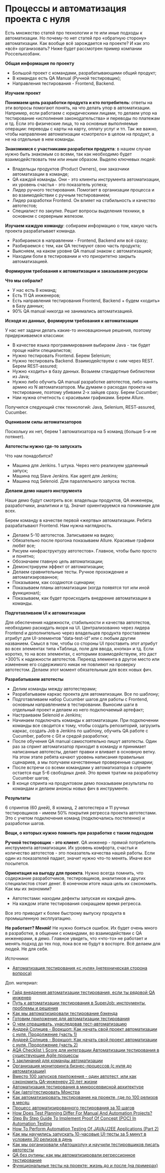 # Процессы и автоматизация проекта с нуля

Есть множество статей про технологии и те или иные подходы к автоматизации. Но почему-то нет статей про «обратную сторону» автоматизации. Как вообще всё зарождается на проекте? И как это «всё» организовать? Ниже будет рассмотрен пример компании Россельхозбанк.

**Общая информация по проекту**

* Большой проект с командами, разрабатывающими общий продукт;
* В командах есть QA Manual (Ручной тестировщик);
* Направления тестирования - Frontend, Backend.

**Изучаем проект**

**Понимаем цель разработки продукта и кто потребитель**: ответы на эти вопросы помогают понять, на что делать упор в автоматизации. Например, если работаем с юридическими лицами, то делаем упор на тестирование «исполнения законодательства» и переводы по платежам и тд. Если это физические лица, то на основные выполняемые операции: переводы с карты на карту, оплату услуг и тп. Так же важно, чтобы направление автоматизации «смотрело» в целом на продукт, а не на отдельные в нем команды.

**Знакомимся с участниками разработки продукта**: в нашем случае нужно быть знакомым со всеми, так как необходимо будет взаимодействовать тем или иным образом. Выделю ключевых людей:

* Владельцы продуктов (Product Owners), они заказчики автоматизации в команде;
* QA каждой команды. Они - это клиенты инструмента автоматизации, их уровень счастья - это показатель успеха;
* Лидер ручного тестирования. Помогает в организации процесса и во взаимодействии с ручным тестированием;
* Лидер разработки Frontend. Он влияет на стабильность и качество автотестов;
* Специалист по закупке. Решит вопросы выделения техники, в основном с серверным железом.

**Изучаем каждую команду**: собираем информацию о том, какую часть проекта разрабатывает команда.

* Разбираемся в направлении - Frontend, Backend или всё сразу;
* Разбираемся с тем, как QA тестируют свою часть продукта;
* Выясняем, на каком уровне QA manual знаком с автоматизацией;
* Находим боли в тестировании и что приоритетно закрыть автоматизацией.

**Формируем требования к автоматизации и заказываем ресурсы**

**Что мы собрали?**

* У нас есть 8 команд;
* Есть 11 QA инженеров;
* Есть направления тестирования Frontend, Backend + будем «ходить» в Базу данных;
* 90% QA manual никогда не занимались автоматизацией.

**Исходя из данных, формируем требования к автоматизации**

У нас нет задачи делать какие-то инновационные решения, поэтому придерживаемся классики:

* В качестве языка программирования выбираем Java - так будет проще найти специалистов;
* Нужно тестировать Frontend. Берем Selenium;
* Нужно тестировать Backend. Взаимодействуем с ним через REST. Берем REST-assured;
* Нужно «ходить» в базу данных. Возьмем стандартные библиотеки из Java;
* Нужно либо обучить QA manual разработке автотестов, либо нанять армию из N автоматизаторов. Мы думаем о расходах проекта на тестирование, поэтому убиваем 2-х зайцев сразу. Берем Cucumber;
* Нам нужна отчетность с красивыми графиками. Берем Allure.

Получился следующий стек технологий: Java, Selenium, REST-assured, Cucumber.

**Оцениваем силы автоматизаторов**

Поскольку их нет, берем 1 автоматизатора на 5 команд (больше 5-и не потянет).

**Автотесты нужно где-то запускать**

Что нам понадобится?

* Машина для Jenkins. 1 штука. Через него реализуем удаленный запуск;
* Машина под Slave Jenkins. Как agent для Jenkins;
* Машина под Selenoid. Для параллельного запуска тестов.

**Делаем демо нашего инструмента**

Наше демо будут смотреть все: владельцы продуктов, QA инженеры, разработчики, аналитики и тд. Значит ориентируемся на понимание для всех.

Берем команду в качестве первой «жертвы» автоматизации. Ребята разрабатывают Frontend. Нам нужна наглядность.

* Делаем 5-10 автотестов. Записываем на видео;
* Обязательно после прогона показываем Allure. Красивые графики любят все;
* Рисуем «инфраструктуру автотестов». Главное, чтобы было просто и понятно;
* Обозначаем главную цель автоматизации;
* Демонстрируем эффект от автоматизации;
* Делаем сравнительные тесты. Ручное прохождение и автоматизированное;
* Показываем, как создаются сценарии;
* Показываем планы автоматизации (когда появятся тот или иной функционал);
* Показываем, как будет происходить внедрение автоматизации в команды.

**Подготавливаем UI к автоматизации**

Для обеспечения надежности, стабильности и качества автотестов, необходимо раскидать якоря на UI. Централизованно через лидера Frontend и дополнительно через владельцев продукта проставляем атрибут для UI-элементов “data-test-id“ или с любым другим названием. Смысл в том, чтобы со стороны UI проставить этот атрибут во всех элементах типа «Таблица, поле для ввода, кнопка» и тд. Если коротко, то на всех элементах, с которыми взаимодействуем, это даст +300% к надежности автотестов. Переезд элемента в другое место или изменение его содержимого никак не повлияют на проверку автотестом. Делаем этот момент обязательным для всех новых фич.

**Разрабатываем автотесты**

* Делим команды между автотестерами;
* Разрабатываем каркас проекта для автоматизации. Все по шаблону;
* Подготавливаем набор Cucumber шагов для работы с Frontend, основным направлением в тестировании. Выносим шаги в отдельный проект и делаем из него подключаемый артефакт;
* Настраиваем Selenoid и Jenkins;
* Начинаем подключать команды к автоматизации. При подключении команды все сводится к тому, чтобы создать репозиторий, загрузить каркас, создать Job в Jenkins по шаблону, обучить QA работе с Cucumber, работе с Git и средой разработки;
* После обучения QA manual самостоятельно пишут автотесты. Один раз за спринт автоматизатор приходит в команду и принимает написанные автотесты, делает правки и вливает в основную ветку. На этом этапе ребята качают уровень написания правильных сценариев, а мы получаем качественные проверенные сценарии;
* После встречи со всеми командами у автоматизатора в спринте остается еще 5-6 свободных дней. Это время тратим на разработку Cucumber шагов;
* В конце спринта на продуктовом демо показываем результаты по командам и делаем анонсы новых фич в инструменте.

**Результаты**

6 спринтов (60 дней), 8 команд, 2 автотестера и 11 ручных тестировщиков - имеем 50% покрытия регресса проекта автотестами. Это с учетом подключения команд (подключались постепенно) и разработки шагов.

**Вещи, о которых нужно помнить при разработке с таким подходом**

**Ручной тестировщик - это клиент**. QA инженер - прямой потребитель инструмента автоматизации. Их уровень комфорта, счастья и количество автотестов - это показатель качества нашей работы. Если один из показателей падает, значит нужно что-то менять. Иначе все посыпется.

**Ориентация на выгоду для проекта**. Нужно всегда помнить, что содержание разработчиков, тестировщиков, аналитиков и других специалистов стоит денег. В конечном итоге наша цель их сэкономить. Как мы их экономим?

* Автотестами: находим дефекты запуская их каждый день.
* На каждом этапе тестирования сокращаем время регресса.

Все это приводит к более быстрому выпуску продукта в промышленную эксплуатацию.

**Не работает? Меняй!** Не нужно бояться ошибок. Их будет очень много в разработке, в общении с командами, во взаимодействии с QA инженерами, в демо. Главное увидеть, что «что-то» не работает и менять подход до тех пор, пока все не будут в восторге. Всё делаем для людей. Не для себя.

Источники:

* [Автоматизация тестирования «с нуля» (нетехническая сторона вопроса)](https://habr.com/ru/company/rshb/blog/591449/)

Доп. материал:

* [Гайд внедрения автоматизации тестирования, если ты рядовой QA инженер](https://www.youtube.com/watch?v=LSlF\_0LqYAM)
* [Путь к автоматизации тестирования в SuperJob: инструменты, проблемы и решения](https://habr.com/ru/company/superjob/blog/577042/)
* [Как мы автоматизировали тестирование бэкенда](https://habr.com/ru/company/ru\_mts/blog/578600/)
* [Готовим приложение для автоматизации тестирования](https://habr.com/ru/post/654959/)
* [О чем спрашивать, унаследовав тест-автоматизацию](https://telegra.ph/O-chem-sprashivat-unasledovav-test-avtomatizaciyu-01-11)
* [Андрей Солнцев - Воркшоп: Как начать свой проект автоматизации с нуля. Продолжение (часть 1)](https://www.youtube.com/watch?v=h254Tccxgq4\&list=PLsVTVVvrKX9td9Zm\_4nF6Ywlz6gC5\_e7K\&index=15)
* [Андрей Солнцев - Воркшоп: Как начать свой проект автоматизации с нуля. Продолжение (часть 2)](https://www.youtube.com/watch?v=WETyt87o\_R4\&list=PLsVTVVvrKX9td9Zm\_4nF6Ywlz6gC5\_e7K\&index=16)
* [AQA Checklist \ Score для интеграции Автоматизации тестирования в существующие Agile процессы](https://www.youtube.com/watch?v=Z6svY5iTdac)
* [5 заклинаний для команды автоматизации](https://www.youtube.com/watch?v=kbDOZLcQsBo)
* [Организация мониторинга бизнес-процессов (с нуля до автоматизации)](https://www.youtube.com/watch?v=CdH\_OB\_G5RA)
* [Вместо 100 запусков приложения - один автотест, или как сэкономить QA-инженеру 20 лет жизни](https://habr.com/ru/company/pixonic/blog/503704/)
* [Автоматизация тестирования в микросервисной архитектуре](https://habr.com/ru/company/avito/blog/509280/)
* [Как (авто)тестировать Монстра](https://habr.com/ru/company/rshb/blog/518374/)
* [Как автоматизировать тестирование на проекте, где по 100 релизов в месяц](https://dou.ua/lenta/columns/test-automation-in-parimatch/)
* [Процесс автоматизированного тестирования за 10 шагов](https://habr.com/ru/company/otus/blog/546148/)
* [How Does Test Planning Differ For Manual And Automation Projects?](https://www.softwaretestinghelp.com/automation-test-palnning/)
* [Step By Step Guide To Implement Proof Of Concept (POC) In Automation Testing](https://www.softwaretestinghelp.com/implement-proof-of-concept-poc-in-automation-testing/)
* [How To Perform Automation Testing Of JAVA/J2EE Applications (Part 2)](https://www.softwaretestinghelp.com/automated-testing-of-j2ee-applications-part-2/)
* [Как мы научились запускать 10-часовые UI-тесты за 5 минут в условиях 30 релизов в день](https://habr.com/ru/company/sberbank/blog/660891/)
* [Как мы организовали «Автошколу» и научили тестировщиков писать автотесты](https://telegra.ph/Kak-my-organizovali-Avtoshkolu-i-nauchili-testirovshchikov-pisat-avtotesty-04-12)
* [QA без рутины: как мы автоматизировали регрессионное тестирование](https://habr.com/ru/company/mygames/blog/665576/)
* [Функциональные тесты на проекте: жизнь до и после (на примерах)](https://habr.com/ru/company/skyeng/blog/659559/)
